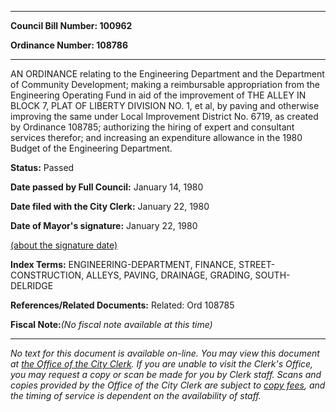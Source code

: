 

********

**Council Bill Number: 100962**
   
**Ordinance Number: 108786**
********

 AN ORDINANCE relating to the Engineering Department and the Department of Community Development; making a reimbursable appropriation from the Engineering Operating Fund in aid of the improvement of THE ALLEY IN BLOCK 7, PLAT OF LIBERTY DIVISION NO. 1, et al, by paving and otherwise improving the same under Local Improvement District No. 6719, as created by Ordinance 108785; authorizing the hiring of expert and consultant services therefor; and increasing an expenditure allowance in the 1980 Budget of the Engineering Department.

**Status:** Passed
   
**Date passed by Full Council:** January 14, 1980
   
**Date filed with the City Clerk:** January 22, 1980
   
**Date of Mayor's signature:** January 22, 1980
   
[(about the signature date)](/~public/approvaldate.htm)
   
   
   
   
**Index Terms:** ENGINEERING-DEPARTMENT, FINANCE, STREET-CONSTRUCTION, ALLEYS, PAVING, DRAINAGE, GRADING, SOUTH-DELRIDGE

**References/Related Documents:** Related: Ord 108785

**Fiscal Note:**_(No fiscal note available at this time)_
********

_No text for this document is available on-line. You may view this document at [the Office of the City Clerk](http://www.seattle.gov/leg/clerk/contactUs.htm). If you are unable to visit the Clerk's Office, you may request a copy or scan be made for you by Clerk staff. Scans and copies provided by the Office of the City Clerk are subject to [copy fees](http://clerk.seattle.gov/~public/clerkfees.htm), and the timing of service is dependent on the availability of staff._

